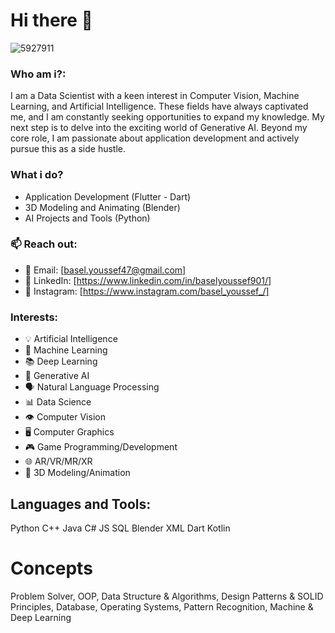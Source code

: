 # Hi there 👋
![5927911](https://github.com/user-attachments/assets/3456274b-5e39-4514-a287-6068909a236a)

### Who am i?:

I am a Data Scientist with a keen interest in Computer Vision, Machine Learning, and Artificial Intelligence. These fields have always captivated me, and I am constantly seeking opportunities to expand my knowledge. My next step is to delve into the exciting world of Generative AI. Beyond my core role, I am passionate about application development and actively pursue this as a side hustle.

### What i do?
- Application Development (Flutter - Dart)
- 3D Modeling and Animating (Blender)
- AI Projects and Tools (Python)

### 📫 Reach out:
- 📧 Email: [basel.youssef47@gmail.com]
- 💼 LinkedIn: [https://www.linkedin.com/in/baselyoussef901/]
- 📱  Instagram: [https://www.instagram.com/basel_youssef_/]

### Interests:

- 💡 Artificial Intelligence
- 🤖 Machine Learning
- 📚 Deep Learning
- 🎨 Generative AI
- 🗣️ Natural Language Processing
- 📊 Data Science
- 👁️ Computer Vision
- 🖥️ Computer Graphics
- 🎮 Game Programming/Development
- 🌐 AR/VR/MR/XR
- 💭 3D Modeling/Animation

## Languages and Tools:
Python C++ Java C# JS SQL Blender XML Dart Kotlin

# Concepts
Problem Solver, OOP, Data Structure & Algorithms, Design Patterns & SOLID Principles, Database, Operating Systems, Pattern Recognition, Machine & Deep Learning
